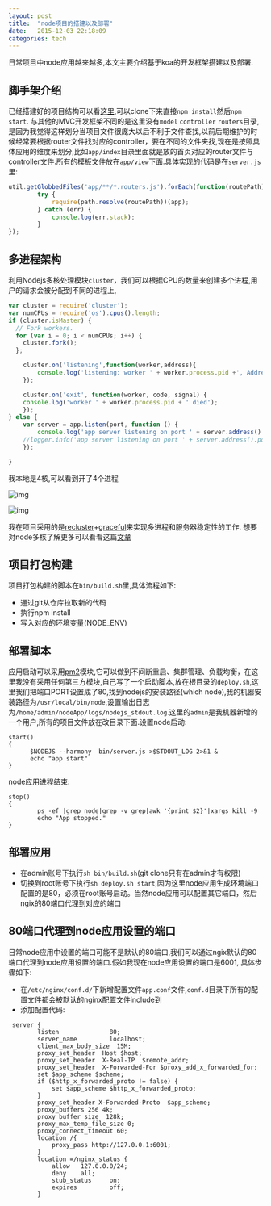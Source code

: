 ```yaml
---
layout: post
title:  "node项目的搭建以及部署"
date:   2015-12-03 22:18:09
categories: tech
---
```


日常项目中node应用越来越多,本文主要介绍基于koa的开发框架搭建以及部署.

## 脚手架介绍
已经搭建好的项目结构可以看[这里](https://github.com/blueforest/nodeApp),可以clone下来直接`npm install`然后`npm start`.
与其他的MVC开发框架不同的是这里没有`model` `controller` `routers`目录,是因为我觉得这样划分当项目文件很庞大以后不利于文件查找,以前后期维护的时候经常要根据router文件找对应的controller，要在不同的文件夹找,现在是按照具体应用的维度来划分,比如`app/index`目录里面就是放的首页对应的router文件与controller文件.所有的模板文件放在`app/view`下面.具体实现的代码是在`server.js`里:

``` javascript
util.getGlobbedFiles('app/**/*.routers.js').forEach(function(routePath) {
		try {
			require(path.resolve(routePath))(app);
		} catch (err) {
			console.log(err.stack);
		}
});

```

## 多进程架构
利用Nodejs多核处理模块`cluster`，我们可以根据CPU的数量来创建多个进程,用户的请求会被分配到不同的进程上,

```javascript
var cluster = require('cluster');
var numCPUs = require('os').cpus().length;
if (cluster.isMaster) {
  // Fork workers.
  for (var i = 0; i < numCPUs; i++) {
    cluster.fork();
  };

    cluster.on('listening',function(worker,address){
        console.log('listening: worker ' + worker.process.pid +', Address: '+address.address+":"+address.port);
    });

    cluster.on('exit', function(worker, code, signal) {
    console.log('worker ' + worker.process.pid + ' died');
    });
} else {
    var server = app.listen(port, function () {
        console.log('app server listening on port ' + server.address().port)
    //logger.info('app server listening on port ' + server.address().port);
    });

}
```
我本地是4核,可以看到开了4个进程

![img](http://gtms02.alicdn.com/tps/i2/TB1zURiKVXXXXXYaXXXg6PaMXXX-364-106.png)

![img](http://gtms03.alicdn.com/tps/i3/TB1hpdLKVXXXXbBXXXXJoejGXXX-908-163.png)

我在项目采用的是[recluster](https://github.com/doxout/recluster)+[graceful](https://github.com/node-modules/graceful)来实现多进程和服务器稳定性的工作.
想要对node多核了解更多可以看看这篇[文章](http://hao.jser.com/archive/7011/)

## 项目打包构建
项目打包构建的脚本在`bin/build.sh`里,具体流程如下:

- 通过git从仓库拉取新的代码
- 执行npm install
- 写入对应的环境变量(NODE_ENV)

## 部署脚本
应用启动可以采用[pm2](https://github.com/Unitech/pm2)模块,它可以做到不间断重启、集群管理、负载均衡，在这里我没有采用任何第三方模块,自己写了一个启动脚本,放在根目录的`deploy.sh`,这里我们把端口PORT设置成了80,找到nodejs的安装路径(which node),我的机器安装路径为`/usr/local/bin/node`,设置输出日志为`/home/admin/nodeApp/logs/nodejs_stdout.log`.这里的`admin`是我机器新增的一个用户,所有的项目文件放在改目录下面.设置node启动:

```
start()
{
      $NODEJS --harmony  bin/server.js >$STDOUT_LOG 2>&1 &
      echo "app start"
}
```
node应用进程结束:

```
stop()
{
        ps -ef |grep node|grep -v grep|awk '{print $2}'|xargs kill -9
        echo "App stopped."
}

```

## 部署应用
- 在admin账号下执行`sh bin/build.sh`(git clone只有在admin才有权限) 
- 切换到root账号下执行`sh deploy.sh start`,因为这里node应用生成环境端口配置的是80，必须在root账号启动。当然node应用可以配置其它端口，然后ngix的80端口代理到对应的端口

## 80端口代理到node应用设置的端口
日常node应用中设置的端口可能不是默认的80端口,我们可以通过ngix默认的80端口代理到node应用设置的端口.假如我现在node应用设置的端口是6001, 具体步骤如下:
- 在`/etc/nginx/conf.d/`下新增配置文件`app.conf`文件,`conf.d`目录下所有的配置文件都会被默认的nginx配置文件include到
- 添加配置代码:

```
 server {
        listen              80;
        server_name         localhost;
        client_max_body_size  15M;
        proxy_set_header  Host $host;
        proxy_set_header  X-Real-IP  $remote_addr;
        proxy_set_header  X-Forwarded-For $proxy_add_x_forwarded_for;
        set $app_scheme $scheme;
        if ($http_x_forwarded_proto != false) {
            set $app_scheme $http_x_forwarded_proto;
        }
        proxy_set_header X-Forwarded-Proto  $app_scheme;
        proxy_buffers 256 4k;
        proxy_buffer_size  128k;
        proxy_max_temp_file_size 0;
        proxy_connect_timeout 60;
        location /{
            proxy_pass http://127.0.0.1:6001;
        }
        location =/nginx_status {
            allow   127.0.0.0/24;
            deny    all;
            stub_status     on;
            expires         off;
        }


